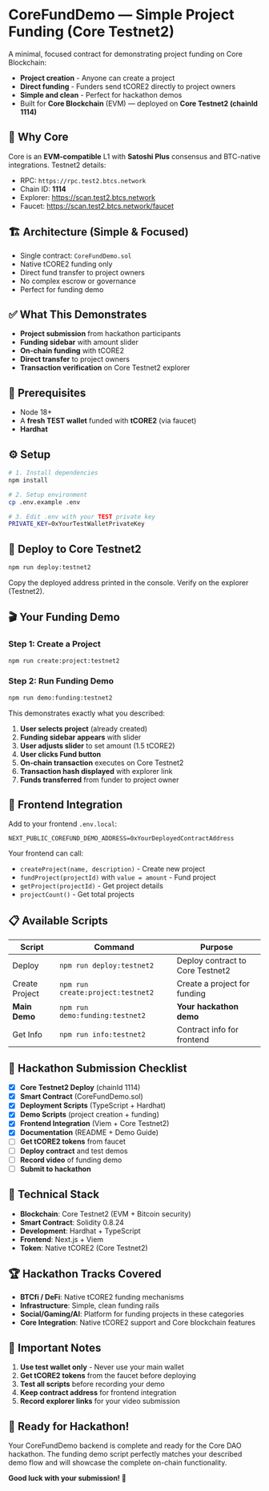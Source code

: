 # CoreFundDemo — Simple Project Funding (Core Testnet2)

A minimal, focused contract for demonstrating project funding on Core Blockchain:
- **Project creation** - Anyone can create a project
- **Direct funding** - Funders send tCORE2 directly to project owners
- **Simple and clean** - Perfect for hackathon demos
- Built for **Core Blockchain** (EVM) — deployed on **Core Testnet2 (chainId 1114)**

## 🎯 Why Core
Core is an **EVM-compatible** L1 with **Satoshi Plus** consensus and BTC-native integrations. Testnet2 details:
- RPC: `https://rpc.test2.btcs.network`
- Chain ID: **1114**
- Explorer: https://scan.test2.btcs.network
- Faucet: https://scan.test2.btcs.network/faucet

## 🏗 Architecture (Simple & Focused)
- Single contract: `CoreFundDemo.sol`
- Native tCORE2 funding only
- Direct fund transfer to project owners
- No complex escrow or governance
- Perfect for funding demo

## ✅ What This Demonstrates
- **Project submission** from hackathon participants
- **Funding sidebar** with amount slider
- **On-chain funding** with tCORE2
- **Direct transfer** to project owners
- **Transaction verification** on Core Testnet2 explorer

## 🔧 Prerequisites
- Node 18+
- A **fresh TEST wallet** funded with **tCORE2** (via faucet)
- **Hardhat**

## ⚙️ Setup

```bash
# 1. Install dependencies
npm install

# 2. Setup environment
cp .env.example .env

# 3. Edit .env with your TEST private key
PRIVATE_KEY=0xYourTestWalletPrivateKey
```

## 🚀 Deploy to Core Testnet2

```bash
npm run deploy:testnet2
```

Copy the deployed address printed in the console. Verify on the explorer (Testnet2).

## 🎬 Your Funding Demo

### Step 1: Create a Project
```bash
npm run create:project:testnet2
```

### Step 2: Run Funding Demo
```bash
npm run demo:funding:testnet2
```

This demonstrates exactly what you described:
1. **User selects project** (already created)
2. **Funding sidebar appears** with slider
3. **User adjusts slider** to set amount (1.5 tCORE2)
4. **User clicks Fund button**
5. **On-chain transaction** executes on Core Testnet2
6. **Transaction hash displayed** with explorer link
7. **Funds transferred** from funder to project owner

## 🔗 Frontend Integration

Add to your frontend `.env.local`:
```
NEXT_PUBLIC_COREFUND_DEMO_ADDRESS=0xYourDeployedContractAddress
```

Your frontend can call:
- `createProject(name, description)` - Create new project
- `fundProject(projectId)` with `value = amount` - Fund project
- `getProject(projectId)` - Get project details
- `projectCount()` - Get total projects

## 📋 Available Scripts

| Script | Command | Purpose |
|--------|---------|---------|
| Deploy | `npm run deploy:testnet2` | Deploy contract to Core Testnet2 |
| Create Project | `npm run create:project:testnet2` | Create a project for funding |
| **Main Demo** | `npm run demo:funding:testnet2` | **Your hackathon demo** |
| Get Info | `npm run info:testnet2` | Contract info for frontend |

## 🎯 Hackathon Submission Checklist

- [x] **Core Testnet2 Deploy** (chainId 1114)
- [x] **Smart Contract** (CoreFundDemo.sol)
- [x] **Deployment Scripts** (TypeScript + Hardhat)
- [x] **Demo Scripts** (project creation + funding)
- [x] **Frontend Integration** (Viem + Core Testnet2)
- [x] **Documentation** (README + Demo Guide)
- [ ] **Get tCORE2 tokens** from faucet
- [ ] **Deploy contract** and test demos
- [ ] **Record video** of funding demo
- [ ] **Submit to hackathon**

## 🔧 Technical Stack

- **Blockchain**: Core Testnet2 (EVM + Bitcoin security)
- **Smart Contract**: Solidity 0.8.24
- **Development**: Hardhat + TypeScript
- **Frontend**: Next.js + Viem
- **Token**: Native tCORE2 (Core Testnet2)

## 🏆 Hackathon Tracks Covered

- **BTCfi / DeFi**: Native tCORE2 funding mechanisms
- **Infrastructure**: Simple, clean funding rails
- **Social/Gaming/AI**: Platform for funding projects in these categories
- **Core Integration**: Native tCORE2 support and Core blockchain features

## 🚨 Important Notes

1. **Use test wallet only** - Never use your main wallet
2. **Get tCORE2 tokens** from the faucet before deploying
3. **Test all scripts** before recording your demo
4. **Keep contract address** for frontend integration
5. **Record explorer links** for your video submission

## 🎉 Ready for Hackathon!

Your CoreFundDemo backend is complete and ready for the Core DAO hackathon. The funding demo script perfectly matches your described demo flow and will showcase the complete on-chain functionality.

**Good luck with your submission! 🚀**

